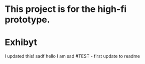 # This project is for the high-fi prototype.
# Exhibyt
I updated this!
sadf
hello
I am sad
#TEST - first update to readme

